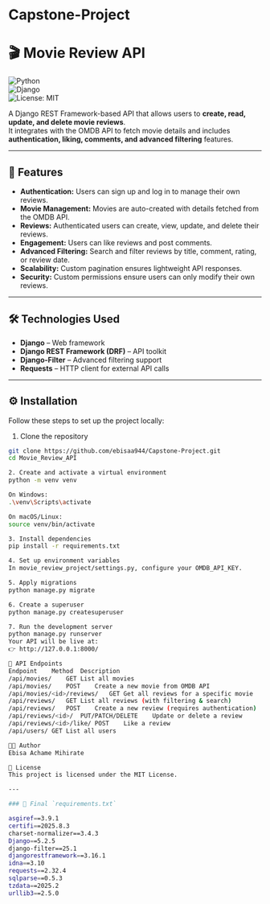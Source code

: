 # Capstone-Project

# 🎬 Movie Review API  
![Python](https://img.shields.io/badge/Python-3.10+-blue.svg)  
![Django](https://img.shields.io/badge/Django-5.2-green.svg)  
![License: MIT](https://img.shields.io/badge/License-MIT-yellow.svg)

A Django REST Framework-based API that allows users to **create, read, update, and delete movie reviews**.  
It integrates with the OMDB API to fetch movie details and includes **authentication, liking, comments, and advanced filtering** features.  

---

## 🚀 Features

- **Authentication:** Users can sign up and log in to manage their own reviews.  
- **Movie Management:** Movies are auto-created with details fetched from the OMDB API.  
- **Reviews:** Authenticated users can create, view, update, and delete their reviews.  
- **Engagement:** Users can like reviews and post comments.  
- **Advanced Filtering:** Search and filter reviews by title, comment, rating, or review date.  
- **Scalability:** Custom pagination ensures lightweight API responses.  
- **Security:** Custom permissions ensure users can only modify their own reviews.  

---

## 🛠️ Technologies Used

- **Django** – Web framework  
- **Django REST Framework (DRF)** – API toolkit  
- **Django-Filter** – Advanced filtering support  
- **Requests** – HTTP client for external API calls  

---

## ⚙️ Installation

Follow these steps to set up the project locally:  

1. Clone the repository
```bash
git clone https://github.com/ebisaa944/Capstone-Project.git
cd Movie_Review_API

2. Create and activate a virtual environment
python -m venv venv

On Windows:
.\venv\Scripts\activate

On macOS/Linux:
source venv/bin/activate

3. Install dependencies
pip install -r requirements.txt

4. Set up environment variables
In movie_review_project/settings.py, configure your OMDB_API_KEY.

5. Apply migrations
python manage.py migrate

6. Create a superuser
python manage.py createsuperuser

7. Run the development server
python manage.py runserver
Your API will be live at:
👉 http://127.0.0.1:8000/

📡 API Endpoints
Endpoint	Method	Description
/api/movies/	GET	List all movies
/api/movies/	POST	Create a new movie from OMDB API
/api/movies/<id>/reviews/	GET	Get all reviews for a specific movie
/api/reviews/	GET	List all reviews (with filtering & search)
/api/reviews/	POST	Create a new review (requires authentication)
/api/reviews/<id>/	PUT/PATCH/DELETE	Update or delete a review
/api/reviews/<id>/like/	POST	Like a review
/api/users/	GET	List all users

👨‍💻 Author
Ebisa Achame Mihirate

📜 License
This project is licensed under the MIT License.

---

### 📄 Final `requirements.txt`

asgiref==3.9.1
certifi==2025.8.3
charset-normalizer==3.4.3
Django==5.2.5
django-filter==25.1
djangorestframework==3.16.1
idna==3.10
requests==2.32.4
sqlparse==0.5.3
tzdata==2025.2
urllib3==2.5.0